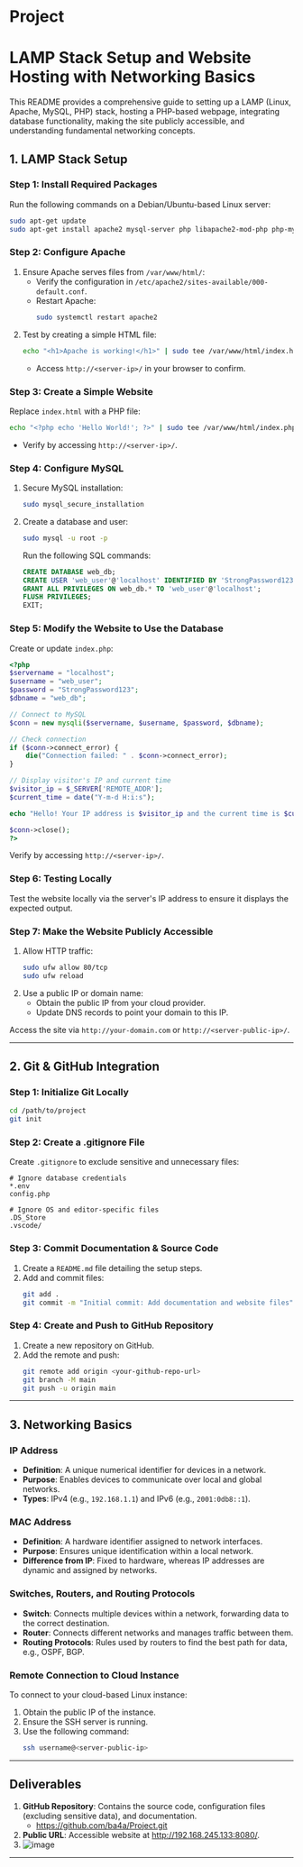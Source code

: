# Project

# LAMP Stack Setup and Website Hosting with Networking Basics

This README provides a comprehensive guide to setting up a LAMP (Linux, Apache, MySQL, PHP) stack, hosting a PHP-based webpage, integrating database functionality, making the site publicly accessible, and understanding fundamental networking concepts.

## **1. LAMP Stack Setup**

### **Step 1: Install Required Packages**
Run the following commands on a Debian/Ubuntu-based Linux server:

```bash
sudo apt-get update
sudo apt-get install apache2 mysql-server php libapache2-mod-php php-mysql -y
```

### **Step 2: Configure Apache**
1. Ensure Apache serves files from `/var/www/html/`:
   - Verify the configuration in `/etc/apache2/sites-available/000-default.conf`.
   - Restart Apache:
     ```bash
     sudo systemctl restart apache2
     ```
2. Test by creating a simple HTML file:
   ```bash
   echo "<h1>Apache is working!</h1>" | sudo tee /var/www/html/index.html
   ```
   - Access `http://<server-ip>/` in your browser to confirm.

### **Step 3: Create a Simple Website**
Replace `index.html` with a PHP file:
```bash
echo "<?php echo 'Hello World!'; ?>" | sudo tee /var/www/html/index.php
```
- Verify by accessing `http://<server-ip>/`.

### **Step 4: Configure MySQL**
1. Secure MySQL installation:
   ```bash
   sudo mysql_secure_installation
   ```
2. Create a database and user:
   ```bash
   sudo mysql -u root -p
   ```
   Run the following SQL commands:
   ```sql
   CREATE DATABASE web_db;
   CREATE USER 'web_user'@'localhost' IDENTIFIED BY 'StrongPassword123';
   GRANT ALL PRIVILEGES ON web_db.* TO 'web_user'@'localhost';
   FLUSH PRIVILEGES;
   EXIT;
   ```

### **Step 5: Modify the Website to Use the Database**
Create or update `index.php`:

```php
<?php
$servername = "localhost";
$username = "web_user";
$password = "StrongPassword123";
$dbname = "web_db";

// Connect to MySQL
$conn = new mysqli($servername, $username, $password, $dbname);

// Check connection
if ($conn->connect_error) {
    die("Connection failed: " . $conn->connect_error);
}

// Display visitor's IP and current time
$visitor_ip = $_SERVER['REMOTE_ADDR'];
$current_time = date("Y-m-d H:i:s");

echo "Hello! Your IP address is $visitor_ip and the current time is $current_time.";

$conn->close();
?>
```

Verify by accessing `http://<server-ip>/`.

### **Step 6: Testing Locally**
Test the website locally via the server's IP address to ensure it displays the expected output.

### **Step 7: Make the Website Publicly Accessible**
1. Allow HTTP traffic:
   ```bash
   sudo ufw allow 80/tcp
   sudo ufw reload
   ```
2. Use a public IP or domain name:
   - Obtain the public IP from your cloud provider.
   - Update DNS records to point your domain to this IP.

Access the site via `http://your-domain.com` or `http://<server-public-ip>/`.

---

## **2. Git & GitHub Integration**

### **Step 1: Initialize Git Locally**
```bash
cd /path/to/project
git init
```

### **Step 2: Create a .gitignore File**
Create `.gitignore` to exclude sensitive and unnecessary files:
```plaintext
# Ignore database credentials
*.env
config.php

# Ignore OS and editor-specific files
.DS_Store
.vscode/
```

### **Step 3: Commit Documentation & Source Code**
1. Create a `README.md` file detailing the setup steps.
2. Add and commit files:
   ```bash
   git add .
   git commit -m "Initial commit: Add documentation and website files"
   ```

### **Step 4: Create and Push to GitHub Repository**
1. Create a new repository on GitHub.
2. Add the remote and push:
   ```bash
   git remote add origin <your-github-repo-url>
   git branch -M main
   git push -u origin main
   ```

---

## **3. Networking Basics**

### **IP Address**
- **Definition**: A unique numerical identifier for devices in a network.
- **Purpose**: Enables devices to communicate over local and global networks.
- **Types**: IPv4 (e.g., `192.168.1.1`) and IPv6 (e.g., `2001:0db8::1`).

### **MAC Address**
- **Definition**: A hardware identifier assigned to network interfaces.
- **Purpose**: Ensures unique identification within a local network.
- **Difference from IP**: Fixed to hardware, whereas IP addresses are dynamic and assigned by networks.

### **Switches, Routers, and Routing Protocols**
- **Switch**: Connects multiple devices within a network, forwarding data to the correct destination.
- **Router**: Connects different networks and manages traffic between them.
- **Routing Protocols**: Rules used by routers to find the best path for data, e.g., OSPF, BGP.

### **Remote Connection to Cloud Instance**
To connect to your cloud-based Linux instance:
1. Obtain the public IP of the instance.
2. Ensure the SSH server is running.
3. Use the following command:
   ```bash
   ssh username@<server-public-ip>
   ```

---

## **Deliverables**
1. **GitHub Repository**: Contains the source code, configuration files (excluding sensitive data), and documentation.
   - https://github.com/ba4a/Project.git
2. **Public URL**: Accessible website at http://192.168.245.133:8080/.
3. ![image](https://github.com/user-attachments/assets/fc00463d-91ae-4856-9307-5d23aea9e973)


---



